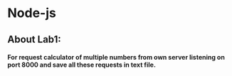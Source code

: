 # Node-js
## About Lab1: 
#### For request calculator of multiple numbers from own server listening on port 8000 and save all these requests in text file. 
